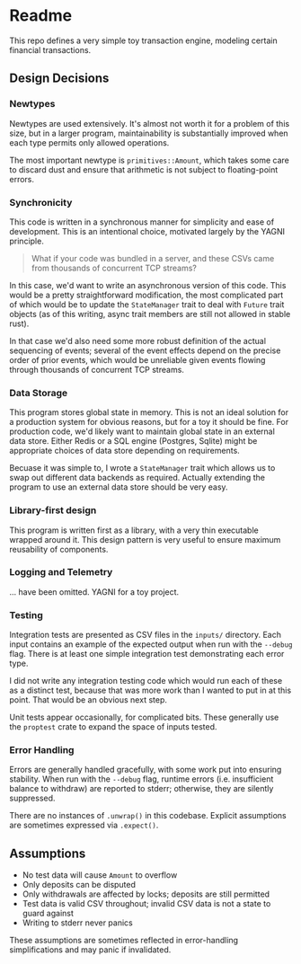 # Readme

This repo defines a very simple toy transaction engine, modeling certain financial transactions.

## Design Decisions

### Newtypes

Newtypes are used extensively. It's almost not worth it for a problem of this size, but in a larger program,
maintainability is substantially improved when each type permits only allowed operations.

The most important newtype is `primitives::Amount`, which takes some care to discard dust and ensure that
arithmetic is not subject to floating-point errors.

### Synchronicity

This code is written in a synchronous manner for simplicity and ease of development. This is an intentional choice,
motivated largely by the YAGNI principle.

> What if your
> code was bundled in a server, and these CSVs came from thousands of
> concurrent TCP streams?

In this case, we'd want to write an asynchronous version of this code. This would be a pretty straightforward
modification, the most complicated part of which would be to update the `StateManager` trait to deal with `Future` trait objects
(as of this writing, async trait members are still not allowed in stable rust).

In that case we'd also need some more robust definition of the actual sequencing of events; several of the event effects
depend on the precise order of prior events, which would be unreliable given events flowing through thousands of
concurrent TCP streams.

### Data Storage

This program stores global state in memory. This is not an ideal solution for a production system for obvious reasons,
but for a toy it should be fine. For production code, we'd likely want to maintain global state in an external data store.
Either Redis or a SQL engine (Postgres, Sqlite) might be appropriate choices of data store depending on requirements.

Becuase it was simple to, I wrote a `StateManager` trait which allows us to swap out different data backends as required.
Actually extending the program to use an external data store should be very easy.

### Library-first design

This program is written first as a library, with a very thin executable wrapped around it. This design pattern is very useful
to ensure maximum reusability of components.

### Logging and Telemetry

... have been omitted. YAGNI for a toy project.

### Testing

Integration tests are presented as CSV files in the `inputs/` directory. Each input contains an example of the expected
output when run with the `--debug` flag. There is at least one simple integration test demonstrating each error type.

I did not write any integration testing code which would run each of these as a distinct test, because that was more work
than I wanted to put in at this point. That would be an obvious next step.

Unit tests appear occasionally, for complicated bits. These generally use the `proptest` crate to expand the space of
inputs tested.

### Error Handling

Errors are generally handled gracefully, with some work put into ensuring stability. When run with the `--debug` flag,
runtime errors (i.e. insufficient balance to withdraw) are reported to stderr; otherwise, they are silently suppressed.

There are no instances of `.unwrap()` in this codebase. Explicit assumptions are sometimes expressed via `.expect()`.

## Assumptions

- No test data will cause `Amount` to overflow
- Only deposits can be disputed
- Only withdrawals are affected by locks; deposits are still permitted
- Test data is valid CSV throughout; invalid CSV data is not a state to guard against
- Writing to stderr never panics

These assumptions are sometimes reflected in error-handling simplifications and may panic if invalidated.
